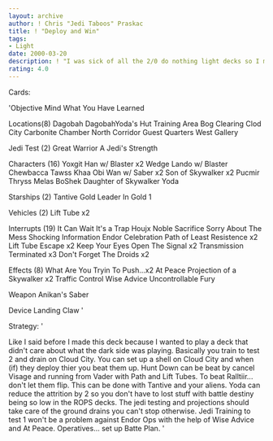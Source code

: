```yaml
---
layout: archive
author: ! Chris "Jedi Taboos" Praskac
title: ! "Deploy and Win"
tags:
- Light
date: 2000-03-20
description: ! "I was sick of all the 2/0 do nothing light decks so I made this to play at Pennslyvania States this weekend. It deploys... and WINS."
rating: 4.0
---
```

Cards: 

'Objective
Mind What You Have Learned

Locations(8)
Dagobah
DagobahYoda's Hut
	Training Area
	Bog Clearing
Clod City Carbonite Chamber
	  North Corridor
	  Guest Quarters
	  West Gallery

Jedi Test (2)
Great Warrior
A Jedi's Strength

Characters (16)
Yoxgit
Han w/ Blaster x2
Wedge
Lando w/ Blaster
Chewbacca
Tawss Khaa
Obi Wan w/ Saber x2
Son of Skywalker x2
Pucmir Thryss
Melas
BoShek
Daughter of Skywalker
Yoda

Starships (2)
Tantive
Gold Leader In Gold 1

Vehicles (2)
Lift Tube x2

Interrupts (19)
It Can Wait
It's a Trap
Houjx
Noble Sacrifice
Sorry About The Mess
Shocking Information
Endor Celebration
Path of Least Resistence x2
Lift Tube Escape x2
Keep Your Eyes Open
The Signal x2
Transmission Terminated x3
Don't Forget The Droids x2

Effects (8)
What Are You Tryin To Push...x2
At Peace
Projection of a Skywalker x2
Traffic Control
Wise Advice
Uncontrollable Fury

Weapon
Anikan's Saber

Device
Landing Claw '

Strategy: '

Like I said before I made this deck because I wanted to play a deck that didn't care about what the dark side was playing. Basically you train to test 2 and drain on Cloud City.  You can set up a shell on Cloud City and when (if) they deploy thier you beat them up.  Hunt Down can be beat by cancel Visage and running from Vader with Path and Lift Tubes.  To beat Ralltiir... don't let them flip.  This can be done with Tantive and your aliens.  Yoda can reduce the attrition by 2 so you don't have to lost stuff with battle destiny being so low in the ROPS decks.  The jedi testing and projections should take care of the ground drains you can't stop otherwise.  Jedi Training to test 1 won't be a problem against Endor Ops with the help of Wise Advice and At Peace.  Operatives... set up Batte Plan.  '